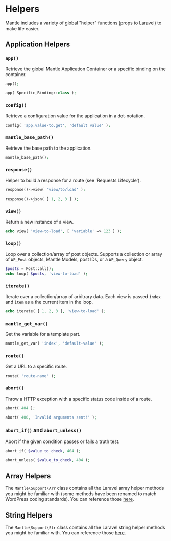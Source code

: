# Helpers

Mantle includes a variety of global "helper" functions (props to Laravel) to
make life easier.

## Application Helpers

### `app()`
Retrieve the global Mantle Application Container or a specific binding on the
container.

```php
app();

app( Specific_Binding::class );
```

### `config()`
Retrieve a configuration value for the application in a dot-notation.

```php
config( 'app.value-to.get', 'default value' );
```

### `mantle_base_path()`
Retrieve the base path to the application.

```php
mantle_base_path();
```

### `response()`
Helper to build a response for a route (see 'Requests Lifecycle').

```php
response()->view( 'view/to/load' );

response()->json( [ 1, 2, 3 ] );
```

### `view()`
Return a new instance of a view.

```php
echo view( 'view-to-load', [ 'variable' => 123 ] );
```

### `loop()`
Loop over a collection/array of post objects. Supports a collection or array of
`WP_Post` objects, Mantle Models, post IDs, or a `WP_Query` object.

```php
$posts = Post::all();
echo loop( $posts, 'view-to-load' );
```

### `iterate()`
Iterate over a collection/array of arbitrary data. Each view is passed `index`
and `item` as a the current item in the loop.

```php
echo iterate( [ 1, 2, 3 ], 'view-to-load' );
```

### `mantle_get_var()`
Get the variable for a template part.

```php
mantle_get_var( 'index', 'default-value' );
```

### `route()`
Get a URL to a specific route.

```php
route( 'route-name' );
```

### `abort()`
Throw a HTTP exception with a specific status code inside of a route.

```php
abort( 404 );

abort( 400, 'Invalid arguments sent!' );
```

### `abort_if()` and `abort_unless()`
Abort if the given condition passes or fails a truth test.

```php
abort_if( $value_to_check, 404 );

abort_unless( $value_to_check, 404 );
```

## Array Helpers
The `Mantle\Support\Arr` class contains all the Laravel array helper
methods you might be familiar with (some methods have been renamed to match
WordPress coding standards). You can reference those
[here](https://laravel.com/docs/7.x/helpers#arrays).

## String Helpers
The `Mantle\Support\Str` class contains all the Laravel string helper
methods you might be familiar with. You can reference those
[here](https://laravel.com/docs/7.x/helpers#strings).
